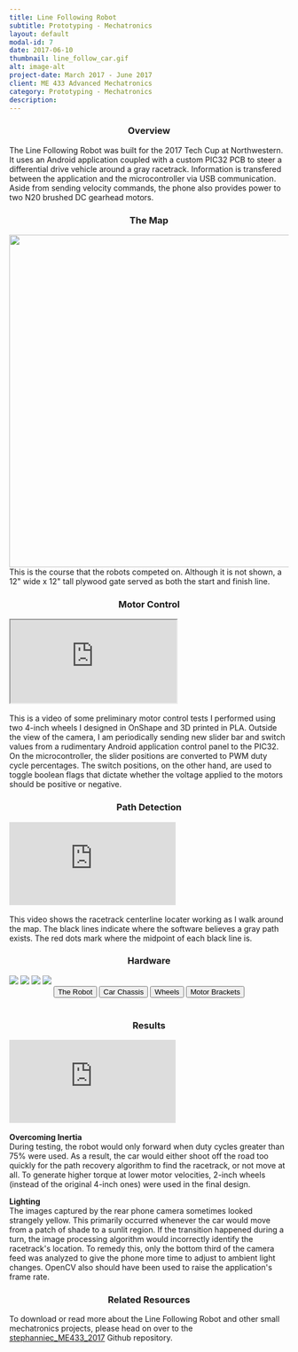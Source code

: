 ```yaml
---
title: Line Following Robot
subtitle: Prototyping - Mechatronics
layout: default
modal-id: 7
date: 2017-06-10
thumbnail: line_follow_car.gif
alt: image-alt
project-date: March 2017 - June 2017
client: ME 433 Advanced Mechatronics
category: Prototyping - Mechatronics
description:
---
```

<center><h3>Overview</h3></center>
The Line Following Robot was built for the 2017 Tech Cup at Northwestern. It uses an Android application coupled with a custom PIC32 PCB to steer a differential drive vehicle around a gray racetrack. Information is transfered between the application and the microcontroller via USB communication. Aside from sending velocity commands, the phone also provides power to two N20 brushed DC gearhead motors.

<center><h3>The Map</h3></center>
<img class="img-responsive" src="img/portfolio/7/techcup2017.png" width="600">
This is the course that the robots competed on. Although it is not shown, a 12" wide x 12" tall plywood gate served as both the start and finish line.

<center><h3>Motor Control</h3></center>  
<div class="row">
  <div class="col-lg-2 col-md-1">
  </div>
  <div class="col-lg-8 col-md-10 col-sm-12">
    <div class="embed-responsive embed-responsive-16by9" style="center">
      <iframe class="embed-responsive-item" src="https://www.youtube.com/embed/R9pwJjqRXbo?ecver=1" allowfullscreen></iframe>
    </div>
  </div>
  <div class="col-lg-2 col-md-1">
  </div>
</div>
<br>
This is a video of some preliminary motor control tests I performed using two 4-inch wheels I designed in OnShape and 3D printed in PLA. Outside the view of the camera, I am periodically sending new slider bar and switch values from a rudimentary Android application control panel to the PIC32. On the microcontroller, the slider positions are converted to PWM duty cycle percentages. The switch positions, on the other hand, are used to toggle boolean flags that dictate whether the voltage applied to the motors should be positive or negative.

<center><h3>Path Detection</h3></center>
<div class="row">
  <div class="col-lg-2 col-md-1">
  </div>
  <div class="col-lg-8 col-md-10 col-sm-12">
    <div class="embed-responsive embed-responsive-16by9" style="center">
      <iframe src="https://www.youtube.com/embed/wmvf4Z9TsZw?ecver=1" frameborder="0" allowfullscreen></iframe>
    </div>
  </div>
  <div class="col-lg-2 col-md-1">
  </div>
</div>
<br>
This video shows the racetrack centerline locater working as I walk around the map. The black lines indicate where the software believes a gray path exists. The red dots mark where the midpoint of each black line is.

<center><h3>Hardware</h3></center>
<style>
.mySlidesCar {margin:0 auto;}
</style>

<div class="slide-content" style="max-width:800px">
  <img class="mySlidesCar img-responsive" src="img/portfolio/7/line_follow_car.png">
  <img class="mySlidesCar img-responsive" src="img/portfolio/7/car_cad.png">
  <img class="mySlidesCar img-responsive" src="img/portfolio/7/4in_wheel_cad.png">
  <img class="mySlidesCar img-responsive" src="img/portfolio/7/motor_bracket_cad.png">
</div>

<center>
  <button type="button" class="btn btn-primary" onclick="divNow(1)">The Robot</button>
  <button type="button" class="btn btn-primary" onclick="divNow(2)">Car Chassis</button>
  <button type="button" class="btn btn-primary" onclick="divNow(3)">Wheels</button>
  <button type="button" class="btn btn-primary" onclick="divNow(4)">Motor Brackets</button>
</center>

<script>
var ind = 1;
slideshow(ind);

function divAdd(n) {
  slideshow(ind += n);
}

function divNow(n) {
  slideshow(ind = n);
}

function slideshow(n) {
  var i = 0;
  var x = document.getElementsByClassName("mySlidesCar");
  var dots = document.getElementsByClassName("btn-primary");
  if (n > x.length) {ind = 1}
  if (n < 1) {ind = x.length}
  for (i = 0; i < x.length; i++) {
     x[i].style.display = "none";
  }
  for (i = 0; i < dots.length; i++) {
     dots[i].className = dots[i].className.replace("btn btn-secondary", "");
  }
  x[ind-1].style.display = "block";
  dots[ind-1].className += "btn btn-primary";
}
</script><br>

<center><h3>Results</h3></center>
<div class="row">
  <div class="col-lg-2 col-md-1">
  </div>
  <div class="col-lg-8 col-md-10 col-sm-12">
    <div class="embed-responsive embed-responsive-16by9" style="center">
      <iframe src="https://www.youtube.com/embed/88SlMiolcFQ?ecver=1" frameborder="0" allowfullscreen></iframe>
    </div>
  </div>
  <div class="col-lg-2 col-md-1">
  </div>
</div>
<br>
<b>Overcoming Inertia</b><br>
During testing, the robot would only forward when duty cycles greater than 75% were used. As a result, the car would either shoot off the road too quickly for the path recovery algorithm to find the racetrack, or not move at all. To generate higher torque at lower motor velocities, 2-inch wheels (instead of the original 4-inch ones) were used in the final design.  

<b>Lighting</b><br>
The images captured by the rear phone camera sometimes looked strangely yellow. This primarily occurred whenever the car would move from a patch of shade to a sunlit region. If the transition happened during a turn, the image processing algorithm would incorrectly identify the racetrack's location. To remedy this, only the bottom third of the camera feed was analyzed to give the phone more time to adjust to ambient light changes. OpenCV also should have been used to raise the application's frame rate.

<center><h3>Related Resources</h3></center>
To download or read more about the Line Following Robot and other small mechatronics projects, please head on over to the <a href="https://github.com/stephanniec/stephanniec_ME433_2017">stephanniec_ME433_2017</a> Github repository.
